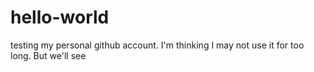 # hello-world
testing my personal github account. I'm thinking I may not use it for too long.  But we'll see
